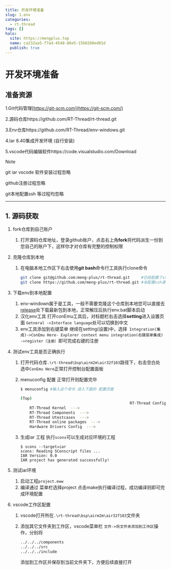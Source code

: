 ```yaml
---
title: 开发环境准备
slug: 1.env
categories:
  - rt-thread
tags: []
halo:
  site: https://mengplus.top
  name: ca232aa5-f7ad-4548-86e5-15b0260ed01d
  publish: true
---
```

# 开发环境准备

## **准备资源**

1.Git代码管理[https://git-scm.com](https://git-scm.com/)

2.源码仓库https://github.com/RT-Thread/rt-thread.git

3.Env仓库https://github.com/RT-Thread/env-windows.git

4.Iar 8.40集成开发环境 (自行安装)

5.vscode代码编辑软件https://code.visualstudio.com/Download

> [!NOTE]
>
> git iar vscode 软件安装过程忽略
>
> github注册过程忽略
>
> git本地配置ssh 等过程均忽略

---

## 1. 源码获取

1. fork仓库到自己账户

   1. 打开源码仓库地址，登录github账户，点击右上角**fork**将代码派生一份到您自己的账户下，这样你才对仓库有完整的控制权限

2. 克隆仓库到本地

   1. 在电脑本地工作区下右击使用**git bash**命令行工具执行clone命令

      ```bash
      git clone git@github.com:meng-plus/rt-thread.git     #已经配置了ssh 推荐用这个
      git clone https://github.com/meng-plus/rt-thread.git #未配置ssh请使用这个命令
      ```

3. 下载env到本地配置

   1. env-windown属于是工具，一般不需要克隆这个仓库到本地您可以直接去[release](https://github.com/RT-Thread/env-windows/releases)处下载最新包到本地，正常解压后执行env.bat脚本启动
   2. 汉化env工具 打开conEmu工具后，对标题栏右击选择**setting**进入设置页面 `Getneral ->Interface language`处可以切换到中文
   3. env工具添加到右键菜单 继续在setting(设置)中，选择` Integration(集成)->ConEmu Here- Explorer context menu integration(右键菜单集成)  ->register（注册）`即可完成右键的注册

4. 测试env工具是否正确执行

   1. 打开代码仓库`.\rt-thread\bsp\airm2m\air32f103`路径下，右击空白处 选中`ConEmu Here`正常打开控制台配置面板

   2. menuconfig 配置 正常打开则配置完毕

      ```bash
      $ menuconfig #输入这个命令 进入下面的 配置页面

      (Top)
                                                      RT-Thread Configuration
          RT-Thread Kernel  --->
          RT-Thread Components  --->
          RT-Thread Utestcases  --->
          RT-Thread online packages  --->
          Hardware Drivers Config  --->
      ```

   3. 生成iar 工程 执行`scons`可以生成对应环境的工程

      ```
      $ scons --target=iar
      scons: Reading SConscript files ...
      IAR Version: 0.0
      IAR project has generated successfully!
      ```

5. 测试iar环境

   1. 启动工程`project.eww`
   2. 编译通过 菜单栏选择project 点击make执行编译过程，成功编译则即可完成环境配置

6. vscode工作区配置

   1. vscode打开所在`.\rt-thread\bsp\airm2m\air32f103`文件夹

   2. 添加其它文件夹到工作区，vscode菜单栏 `文件->将文件夹添加到工作区`操作，分别将

      ```bash
      ../../../components
      ../../../src
      ../../../include
      ```

      添加到工作区并保存到当前文件夹下，方便后续直接打开
